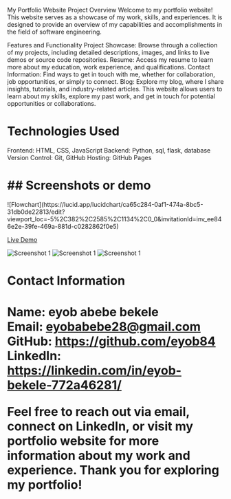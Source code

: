 My Portfolio Website
Project Overview
Welcome to my portfolio website! This website serves as a showcase of my work, skills, and experiences. It is designed to provide an overview of my capabilities and accomplishments in the field of software engineering.

Features and Functionality
Project Showcase: Browse through a collection of my projects, including detailed descriptions, images, and links to live demos or source code repositories.
Resume: Access my resume to learn more about my education, work experience, and qualifications.
Contact Information: Find ways to get in touch with me, whether for collaboration, job opportunities, or simply to connect.
Blog: Explore my blog, where I share insights, tutorials, and industry-related articles.
This website allows users to learn about my skills, explore my past work, and get in touch for potential opportunities or collaborations.

<h1>Technologies Used</h1>

Frontend: HTML, CSS, JavaScript
Backend: Python, sql, flask, database
Version Control: Git, GitHub
Hosting: GitHub Pages




<h1>## Screenshots or demo </h1>
![Flowchart](https://lucid.app/lucidchart/ca65c284-0af1-474a-8bc5-31db0de22813/edit?viewport_loc=-5%2C382%2C2585%2C1134%2C0_0&invitationId=inv_ee846e2e-39fe-469a-881d-c0282862f0e5)

[Live Demo](https://drive.google.com/file/d/1xiRmX4-Lxw-8CidptAvIEWnqzIsJk6jM/view?usp=sharing)

![Screenshot 1](screenshots/screenshot1.png)
![Screenshot 1](screenshots/screenshot2.png)
![Screenshot 1](screenshots/screenshot3.png)



<h1>Contact Information<h1>

Name: eyob abebe bekele </br>
Email: eyobabebe28@gmail.com </br>
GitHub: https://github.com/eyob84 </br>
LinkedIn: https://linkedin.com/in/eyob-bekele-772a46281/




Feel free to reach out via email, connect on LinkedIn, or visit my portfolio website for more information about my work and experience. Thank you for exploring my portfolio!
